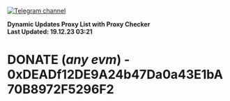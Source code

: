[![Telegram channel](https://img.shields.io/endpoint?url=https://runkit.io/damiankrawczyk/telegram-badge/branches/master?url=https://t.me/n4z4v0d)](https://t.me/n4z4v0d) 

**Dynamic Updates Proxy List with Proxy Checker**  
**Last Updated: 19.12.23 03:21**

# DONATE (_any evm_) - 0xDEADf12DE9A24b47Da0a43E1bA70B8972F5296F2
